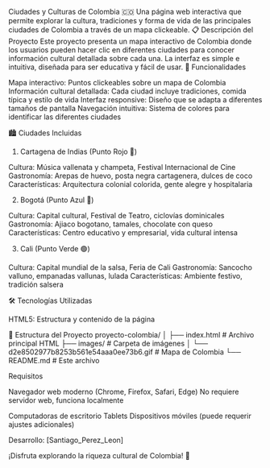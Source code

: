 Ciudades y Culturas de Colombia 🇨🇴
Una página web interactiva que permite explorar la cultura, tradiciones y forma de vida de las principales ciudades de Colombia a través de un mapa clickeable.
📋 Descripción del Proyecto
Este proyecto presenta un mapa interactivo de Colombia donde los usuarios pueden hacer clic en diferentes ciudades para conocer información cultural detallada sobre cada una. La interfaz es simple e intuitiva, diseñada para ser educativa y fácil de usar.
🎯 Funcionalidades

Mapa interactivo: Puntos clickeables sobre un mapa de Colombia
Información cultural detallada: Cada ciudad incluye tradiciones, comida típica y estilo de vida
Interfaz responsive: Diseño que se adapta a diferentes tamaños de pantalla
Navegación intuitiva: Sistema de colores para identificar las diferentes ciudades

🏙️ Ciudades Incluidas
1. Cartagena de Indias (Punto Rojo 🔴)

Cultura: Música vallenata y champeta, Festival Internacional de Cine
Gastronomía: Arepas de huevo, posta negra cartagenera, dulces de coco
Características: Arquitectura colonial colorida, gente alegre y hospitalaria

2. Bogotá (Punto Azul 🔵)

Cultura: Capital cultural, Festival de Teatro, ciclovías dominicales
Gastronomía: Ajiaco bogotano, tamales, chocolate con queso
Características: Centro educativo y empresarial, vida cultural intensa

3. Cali (Punto Verde 🟢)

Cultura: Capital mundial de la salsa, Feria de Cali
Gastronomía: Sancocho valluno, empanadas vallunas, lulada
Características: Ambiente festivo, tradición salsera

🛠️ Tecnologías Utilizadas

HTML5: Estructura y contenido de la página


📁 Estructura del Proyecto
proyecto-colombia/
│
├── index.html              # Archivo principal HTML
├── images/                 # Carpeta de imágenes
│   └── d2e8502977b8253b561e54aaa0ee73b6.gif  # Mapa de Colombia
└── README.md              # Este archivo

Requisitos

Navegador web moderno (Chrome, Firefox, Safari, Edge)
No requiere servidor web, funciona localmente

Computadoras de escritorio
Tablets
Dispositivos móviles (puede requerir ajustes adicionales)

Desarrollo: [Santiago_Perez_Leon]

¡Disfruta explorando la riqueza cultural de Colombia! 🎉